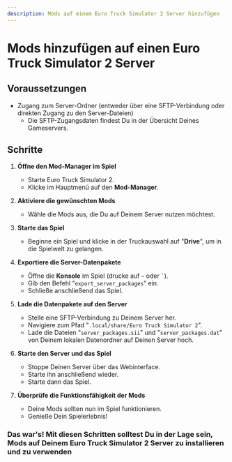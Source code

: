 ```yaml
---
description: Mods auf einem Euro Truck Simulator 2 Server hinzufügen
---
```


# Mods hinzufügen auf einen Euro Truck Simulator 2 Server

## Voraussetzungen

- Zugang zum Server-Ordner (entweder über eine SFTP-Verbindung oder direkten Zugang zu den Server-Dateien)
    - Die SFTP-Zugangsdaten findest Du in der Übersicht Deines Gameservers.

## Schritte

1. <b>Öffne den Mod-Manager im Spiel</b>
    - Starte Euro Truck Simulator 2.
    - Klicke im Hauptmenü auf den **Mod-Manager**.

2. <b>Aktiviere die gewünschten Mods</b>
    - Wähle die Mods aus, die Du auf Deinem Server nutzen möchtest.

3. <b>Starte das Spiel</b>
    - Beginne ein Spiel und klicke in der Truckauswahl auf "**Drive**", um in die Spielwelt zu gelangen.

4. <b>Exportiere die Server-Datenpakete</b>
    - Öffne die **Konsole** im Spiel (drucke auf `~` oder `` ` ``).
    - Gib den Befehl "`export_server_packages`" ein.
    - Schließe anschließend das Spiel.

5. <b>Lade die Datenpakete auf den Server</b>
    - Stelle eine SFTP-Verbindung zu Deinem Server her.
    - Navigiere zum Pfad "`.local/share/Euro Truck Simulator 2`".
    - Lade die Dateien "`server_packages.sii`" und "`server_packages.dat`" von Deinem lokalen Datenordner auf Deinen Server hoch.

6. <b>Starte den Server und das Spiel</b>
    - Stoppe Deinen Server über das Webinterface.
    - Starte ihn anschließend wieder.
    - Starte dann das Spiel.

7. <b>Überprüfe die Funktionsfähigkeit der Mods</b>
    - Deine Mods sollten nun im Spiel funktionieren.
    - Genieße Dein Spielerlebnis!

### Das war's! Mit diesen Schritten solltest Du in der Lage sein, Mods auf Deinem Euro Truck Simulator 2 Server zu installieren und zu verwenden

